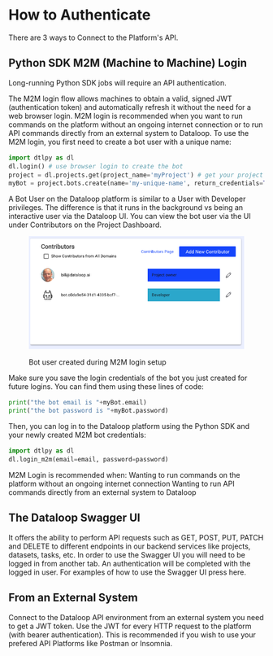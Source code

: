 # How to Authenticate
There are 3 ways to Connect to the Platform's API. 


## Python SDK M2M (Machine to Machine) Login 
Long-running Python SDK jobs will require an API authentication.

The M2M login flow allows machines to obtain a valid, signed JWT (authentication token) and automatically refresh it without the need for a web browser login.
M2M login is recommended when you want to run commands on the platform without an ongoing internet connection or to run API commands directly from an 
external system to Dataloop.
To use the M2M login, you first need to create a bot user with a unique name:

```python
import dtlpy as dl
dl.login() # use browser login to create the bot
project = dl.projects.get(project_name='myProject') # get your project
myBot = project.bots.create(name='my-unique-name', return_credentials=True)
```

A Bot User on the Dataloop platform is similar to a User with Developer privileges.  The difference is that it runs in the background vs being an interactive user via the Dataloop UI.  You can view the bot user via the UI under Contributors on the Project Dashboard.

<figure><img src="../.gitbook/assets/Screenshot 2023-02-10 at 10.22.34 AM.png" alt=""><figcaption><p>Bot user created during M2M login setup</p></figcaption></figure>

Make sure you save the login credentials of the bot you just created for future logins. You can find them using these lines of code:

```python
print("the bot email is "+myBot.email)
print("the bot password is "+myBot.password)
```

Then, you can log in to the Dataloop platform using the Python SDK and your newly created M2M bot credentials:

```python
import dtlpy as dl
dl.login_m2m(email=email, password=password)
```


M2M Login is recommended when:
Wanting to run commands on the platform without an ongoing internet connection
Wanting to run API commands directly from an external system to Dataloop

## The Dataloop Swagger UI 
It offers the ability to perform API requests such as GET, POST, PUT, PATCH and DELETE to different endpoints in our backend services like projects, datasets, tasks, etc.
In order to use the Swagger UI you will need to be logged in from another tab. An authentication will be completed with the logged in user.
For examples of how to use the Swagger UI press here.

## From an External System 
Connect to the Dataloop API environment from an external system you need to get a JWT token.
Use the JWT for every HTTP request to the platform (with bearer authentication).
This is recommended if you wish to use your prefered API Platforms like Postman or Insomnia.
